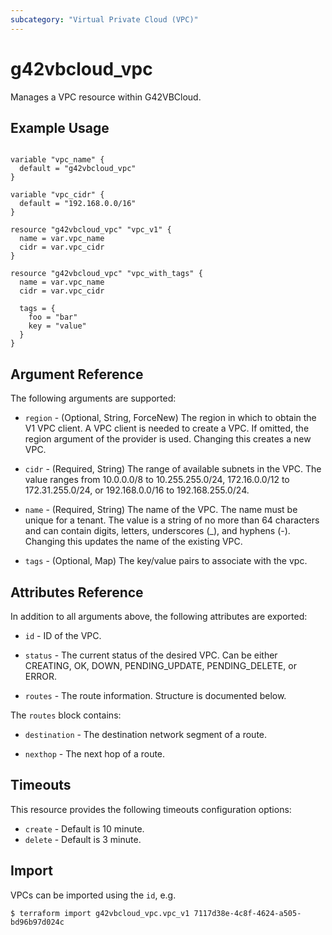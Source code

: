 ```yaml
---
subcategory: "Virtual Private Cloud (VPC)"
---
```


# g42vbcloud\_vpc

Manages a VPC resource within G42VBCloud.

## Example Usage

```hcl

variable "vpc_name" {
  default = "g42vbcloud_vpc"
}

variable "vpc_cidr" {
  default = "192.168.0.0/16"
}

resource "g42vbcloud_vpc" "vpc_v1" {
  name = var.vpc_name
  cidr = var.vpc_cidr
}

resource "g42vbcloud_vpc" "vpc_with_tags" {
  name = var.vpc_name
  cidr = var.vpc_cidr

  tags = {
    foo = "bar"
    key = "value"
  }
}

```

## Argument Reference

The following arguments are supported:

* `region` - (Optional, String, ForceNew) The region in which to obtain the V1 VPC client. A VPC client is needed to create a VPC. If omitted, the region argument of the provider is used. Changing this creates a new VPC.

* `cidr` - (Required, String) The range of available subnets in the VPC. The value ranges from 10.0.0.0/8 to 10.255.255.0/24, 172.16.0.0/12 to 172.31.255.0/24, or 192.168.0.0/16 to 192.168.255.0/24.

* `name` - (Required, String) The name of the VPC. The name must be unique for a tenant. The value is a string of no more than 64 characters and can contain digits, letters, underscores (_), and hyphens (-). Changing this updates the name of the existing VPC.

* `tags` - (Optional, Map) The key/value pairs to associate with the vpc.

## Attributes Reference

In addition to all arguments above, the following attributes are exported:

* `id` -  ID of the VPC.

* `status` - The current status of the desired VPC. Can be either CREATING, OK, DOWN, PENDING_UPDATE, PENDING_DELETE, or ERROR.

* `routes` - The route information. Structure is documented below.

The `routes` block contains:

* `destination` - The destination network segment of a route.

* `nexthop` - The next hop of a route.

## Timeouts
This resource provides the following timeouts configuration options:
- `create` - Default is 10 minute.
- `delete` - Default is 3 minute.

## Import

VPCs can be imported using the `id`, e.g.

```
$ terraform import g42vbcloud_vpc.vpc_v1 7117d38e-4c8f-4624-a505-bd96b97d024c
```
